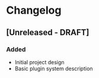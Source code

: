 # Changelog

## [Unreleased - DRAFT]
### Added
- Initial project design
- Basic plugin system description
